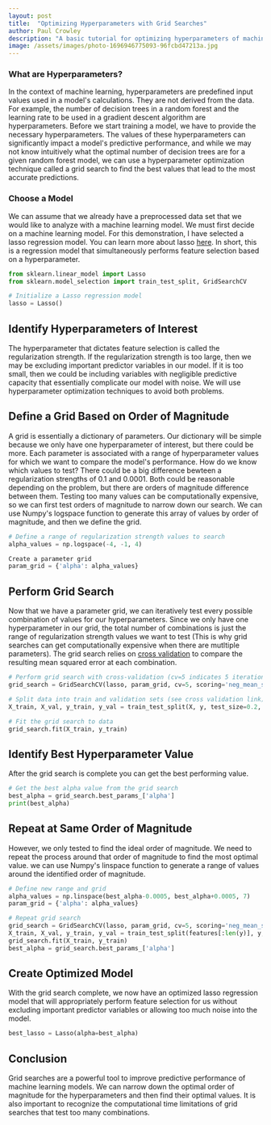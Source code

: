 ```yaml
---
layout: post
title:  "Optimizing Hyperparameters with Grid Searches"
author: Paul Crowley
description: "A basic tutorial for optimizing hyperparameters of machine learning models."
image: /assets/images/photo-1696946775093-96fcbd47213a.jpg
---
```

### What are Hyperparameters?
In the context of machine learning, hyperparameters are predefined input values used in a model's calculations. They are not derived from the data. For example, the number of decision trees in a random forest and the learning rate to be used in a gradient descent algorithm are hyperparameters. Before we start training a model, we have to provide the necessary hyperparameters. The values of these hyperparameters can significantly impact a model's predictive performance, and while we may not know intuitively what the optimal number of decision trees are for a given random forest model, we can use a hyperparameter optimization technique called a grid search to find the best values that lead to the most accurate predictions.

### Choose a Model
We can assume that we already have a preprocessed data set that we would like to analyze with a machine learning model. We must first decide on a machine learning model. For this demonstration, I have selected a lasso regression model. You can learn more about lasso [here](https://en.wikipedia.org/wiki/Lasso_(statistics)). In short, this is a regression model that simultaneously performs feature selection based on a hyperparameter.
```python
from sklearn.linear_model import Lasso
from sklearn.model_selection import train_test_split, GridSearchCV

# Initialize a Lasso regression model
lasso = Lasso()
```

## Identify Hyperparameters of Interest
The hyperparameter that dictates feature selection is called the regularization strength. If the regularization strength is too large, then we may be excluding important predictor variables in our model. If it is too small, then we could be including variables with negligible predictive capacity that essentially complicate our model with noise. We will use hyperparameter optimization techniques to avoid both problems.

## Define a Grid Based on Order of Magnitude
A grid is essentially a dictionary of parameters. Our dictionary will be simple because we only have one hyperparameter of interest, but there could be more. Each parameter is associated with a range of hyperparameter values for which we want to compare the model's performance. How do we know which values to test? There could be a big difference bewteen a regularization strengths of 0.1 and 0.0001. Both could be reasonable depending on the problem, but there are orders of magnitude difference between them. Testing too many values can be computationally expensive, so we can first test orders of magnitude to narrow down our search. We can use Numpy's logspace function to generate this array of values by order of magnitude, and then we define the grid.
```python
# Define a range of regularization strength values to search
alpha_values = np.logspace(-4, -1, 4)

Create a parameter grid
param_grid = {'alpha': alpha_values}
```

## Perform Grid Search
Now that we have a parameter grid, we can iteratively test every possible combination of values for our hyperparameters. Since we only have one hyperparameter in our grid, the total number of combinations is just the range of regularization strength values we want to test (This is why grid searches can get computationally expensive when there are mutltiple parameters). The grid search relies on [cross validation](https://en.wikipedia.org/wiki/Cross-validation_(statistics)#:~:text=Cross%2Dvalidation%20is%20a%20resampling,model%20will%20perform%20in%20practice.) to compare the resulting mean squared error at each combination.
```python
# Perform grid search with cross-validation (cv=5 indicates 5 iterations per combination)
grid_search = GridSearchCV(lasso, param_grid, cv=5, scoring='neg_mean_squared_error')

# Split data into train and validation sets (see cross validation link)
X_train, X_val, y_train, y_val = train_test_split(X, y, test_size=0.2, random_state=42)

# Fit the grid search to data
grid_search.fit(X_train, y_train)
```

## Identify Best Hyperparameter Value
After the grid search is complete you can get the best performing value.
```python
# Get the best alpha value from the grid search
best_alpha = grid_search.best_params_['alpha']
print(best_alpha)
```

## Repeat at Same Order of Magnitude
However, we only tested to find the ideal order of magnitude. We need to repeat the process around that order of magnitude to find the most optimal value. we can use Numpy's linspace function to generate a range of values around the identified order of magnitude.
```python
# Define new range and grid
alpha_values = np.linspace(best_alpha-0.0005, best_alpha+0.0005, 7)
param_grid = {'alpha': alpha_values}

# Repeat grid search
grid_search = GridSearchCV(lasso, param_grid, cv=5, scoring='neg_mean_squared_error')
X_train, X_val, y_train, y_val = train_test_split(features[:len(y)], y, test_size=0.2, random_state=42)
grid_search.fit(X_train, y_train)
best_alpha = grid_search.best_params_['alpha']
```

## Create Optimized Model
With the grid search complete, we now have an optimized lasso regression model that will appropriately perform feature selection for us without excluding important predictor variables or allowing too much noise into the model.
```python
best_lasso = Lasso(alpha=best_alpha)
```

## Conclusion
Grid searches are a powerful tool to improve predictive performance of machine learning models. We can narrow down the optimal order of magnitude for the hyperparameters and then find their optimal values. It is also important to recognize the computational time limitations of grid searches that test too many combinations.
